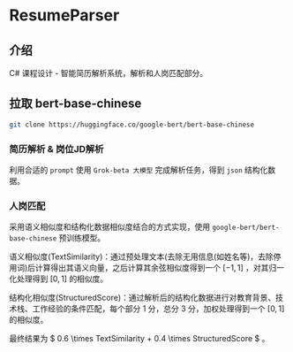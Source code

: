 # ResumeParser

## 介绍
C# 课程设计 - 智能简历解析系统，解析和人岗匹配部分。

## 拉取 bert-base-chinese

```bash
git clone https://huggingface.co/google-bert/bert-base-chinese
```

### 简历解析 & 岗位JD解析

利用合适的 `prompt` 使用 `Grok-beta 大模型` 完成解析任务，得到 `json` 结构化数据。

### 人岗匹配

采用语义相似度和结构化数据相似度结合的方式实现，使用 `google-bert/bert-base-chinese` 预训练模型。

语义相似度(TextSimilarity)：通过预处理文本(去除无用信息(如姓名等)，去除停用词)后计算得出其语义向量，之后计算其余弦相似度得到一个 $[-1, 1]$ ，对其归一化处理得到 $[0, 1]$ 的相似度。

结构化相似度(StructuredScore)：通过解析后的结构化数据进行对教育背景、技术栈、工作经验的条件匹配，每个部分 1 分，总分 3 分，加权处理得到一个 $[0, 1]$ 的相似度。

最终结果为 $ 0.6 \times TextSimilarity + 0.4 \times StructuredScore $ 。

